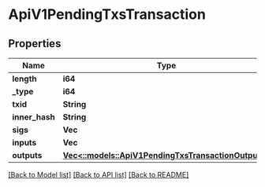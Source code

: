 # ApiV1PendingTxsTransaction

## Properties

Name | Type | Description | Notes
------------ | ------------- | ------------- | -------------
**length** | **i64** |  | [optional] 
**_type** | **i64** |  | [optional] 
**txid** | **String** |  | [optional] 
**inner_hash** | **String** |  | [optional] 
**sigs** | **Vec<String>** |  | [optional] 
**inputs** | **Vec<String>** |  | [optional] 
**outputs** | [**Vec<::models::ApiV1PendingTxsTransactionOutputs>**](_api_v1_pendingTxs_transaction_outputs.md) |  | [optional] 

[[Back to Model list]](../README.md#documentation-for-models) [[Back to API list]](../README.md#documentation-for-api-endpoints) [[Back to README]](../README.md)


